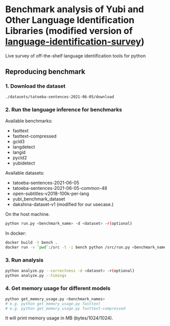 # Benchmark analysis of Yubi and Other Language Identification Libraries (modified version of [language-identification-survey](https://github.com/modelpredict/language-identification-survey))
Live survey of off-the-shelf language identification tools for python

## Reproducing benchmark

### 1. Download the dataset
```bash
./datasets/tatoeba-sentences-2021-06-05/download
```

### 2. Run the language inference for benchmarks

Available benchmarks:
- fasttext
- fasttext-compressed
- gcld3
- langdetect
- langid
- pycld2
- yubidetect

Available datasets:
- tatoeba-sentences-2021-06-05
- tatoeba-sentences-2021-06-05-common-48
- open-subtitles-v2018-100k-per-lang
- yubi_benchmark_dataset
- dakshina-dataset-v1 (modified for our usecase.)

On the host machine.
```bash
python run.py <benchmark_name> -d <dataset> -r(optional)
```

In docker:
```bash
docker build -t bench .
docker run -v `pwd`:/src -t -i bench python /src/run.py <benchmark_name> -d <dataset> -r(optional)
```

### 3. Run analysis
```bash
python analyze.py --correctness -d <dataset> -r(optional)
python analyze.py --timings
```

### 4. Get memory usage for different models
```bash
python get_memory_usage.py <benchmark_names>
# e.g. python get_memory_usage.py fasttext
# e.g. python get_memory_usage.py fasttext-compressed
```

It will print memory usage in MB (bytes/1024/1024).
